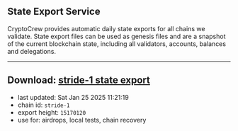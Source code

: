 ## State Export Service
CryptoCrew provides automatic daily state exports for all chains we validate. State export files can be used as genesis files and are a snapshot of the current blockchain state, including all validators, accounts, balances and delegations.

---
**Download: [stride-1 state export](https://dl-eu2.ccvalidators.com/SERVICE/stride/stride-1_export_15170120.json)**
---

- last updated: Sat Jan 25 2025 11:21:19
- chain id: `stride-1`
- export height: `15170120`
- use for: airdrops, local tests, chain recovery
